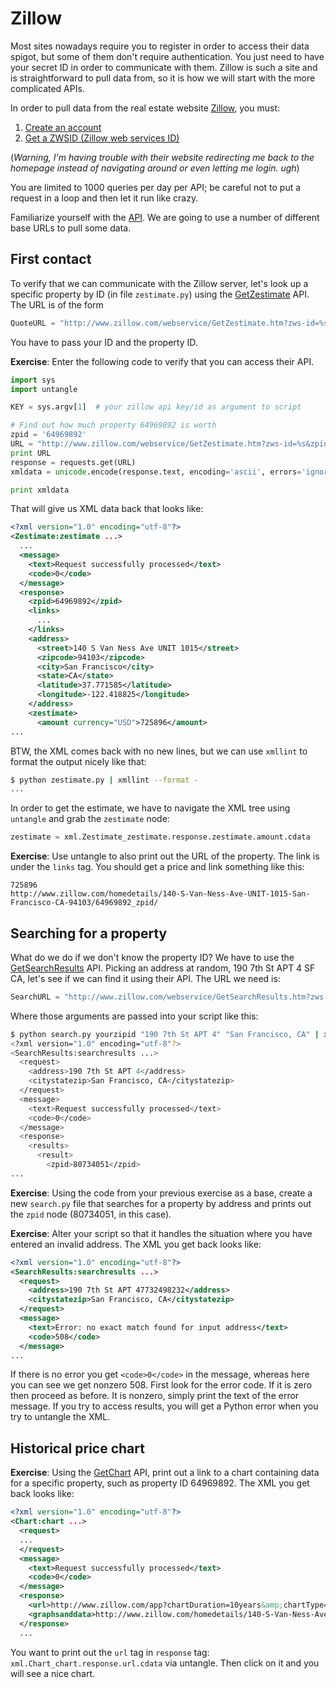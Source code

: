 # Zillow

Most sites nowadays require you to register in order to access their data spigot, but some of them don't require authentication. You just need to have your secret ID in order to communicate with them. Zillow is such a site and is straightforward to pull data from, so it is how we will start with the more complicated APIs.

In order to pull data from the real estate website [Zillow](http://www.zillow.com), you must:

1. [Create an account](https://www.zillow.com/user/Register.htm)
2. [Get a ZWSID (Zillow web services ID)](https://www.zillow.com/webservice/Registration.htm)

(*Warning, I'm having trouble with their website redirecting me back to the homepage instead of navigating around or even letting me login. ugh*)

You are limited to 1000 queries per day per API; be careful not to put a request in a loop and then let it run like crazy.

Familiarize yourself with the [API](http://www.zillow.com/howto/api/APIOverview.htm). We are going to use a number of different base URLs to pull some data.

## First contact

To verify that we can communicate with the Zillow server, let's look up a specific property by ID (in file `zestimate.py`) using the [GetZestimate](http://www.zillow.com/howto/api/GetZestimate.htm) API. The URL is of the form

```python
QuoteURL = "http://www.zillow.com/webservice/GetZestimate.htm?zws-id=%s&zpid=%s"
```

You have to pass your ID and the property ID.

**Exercise**: Enter the following code to verify that you can access their API.

```python
import sys
import untangle

KEY = sys.argv[1]  # your zillow api key/id as argument to script

# Find out how much property 64969892 is worth
zpid = '64969892'
URL = "http://www.zillow.com/webservice/GetZestimate.htm?zws-id=%s&zpid=%s" % (KEY,zpid)
print URL
response = requests.get(URL)
xmldata = unicode.encode(response.text, encoding='ascii', errors='ignore')

print xmldata
```

That will give us XML data back that looks like:

```xml
<?xml version="1.0" encoding="utf-8"?>
<Zestimate:zestimate ...>
  ...
  <message>
    <text>Request successfully processed</text>
    <code>0</code>
  </message>
  <response>
    <zpid>64969892</zpid>
    <links>
      ...
    </links>
    <address>
      <street>140 S Van Ness Ave UNIT 1015</street>
      <zipcode>94103</zipcode>
      <city>San Francisco</city>
      <state>CA</state>
      <latitude>37.771585</latitude>
      <longitude>-122.418825</longitude>
    </address>
    <zestimate>
      <amount currency="USD">725896</amount>
...      
```

BTW, the XML comes back with no new lines, but we can use `xmllint` to format the output nicely like that:

```bash
$ python zestimate.py | xmllint --format -
...
```

In order to get the estimate, we have to navigate the XML tree using `untangle` and grab the `zestimate` node:

```python
zestimate = xml.Zestimate_zestimate.response.zestimate.amount.cdata
```

**Exercise**: Use untangle to also print out the URL of the property. The link is under the `links` tag. You should get a price and link something like this:

```
725896
http://www.zillow.com/homedetails/140-S-Van-Ness-Ave-UNIT-1015-San-Francisco-CA-94103/64969892_zpid/
```

## Searching for a property

What do we do if we don't know the property ID? We have to use the [GetSearchResults](http://www.zillow.com/howto/api/GetSearchResults.htm) API.  Picking an address at random, 190 7th St APT 4 SF CA, let's see if we can find it using their API.  The URL we need is:

```python
SearchURL = "http://www.zillow.com/webservice/GetSearchResults.htm?zws-id=%s&address=%s&citystatezip=%s"
```

Where those arguments are passed into your script like this:

```bash
$ python search.py yourzipid "190 7th St APT 4" "San Francisco, CA" | xmllint --format -
<?xml version="1.0" encoding="utf-8"?>
<SearchResults:searchresults ...>
  <request>
    <address>190 7th St APT 4</address>
    <citystatezip>San Francisco, CA</citystatezip>
  </request>
  <message>
    <text>Request successfully processed</text>
    <code>0</code>
  </message>
  <response>
    <results>
      <result>
        <zpid>80734051</zpid>
...
```

**Exercise**: Using the code from your previous exercise as a base, create a new `search.py` file that searches for a property by address and prints out the `zpid` node (80734051, in this case).

**Exercise**: Alter your script so that it handles the situation where you have entered an invalid address. The XML you get back looks like:

```xml
<?xml version="1.0" encoding="utf-8"?>
<SearchResults:searchresults ...>
  <request>
    <address>190 7th St APT 47732498232</address>
    <citystatezip>San Francisco, CA</citystatezip>
  </request>
  <message>
    <text>Error: no exact match found for input address</text>
    <code>508</code>
  </message>
...
```

If there is no error you get `<code>0</code>` in the message, whereas here you can see we get nonzero 508.  First look for the error code. If it is zero then proceed as before. It is nonzero, simply print the text of the error message. If you try to access results, you will get a Python error when you try to untangle the XML.

## Historical price chart

**Exercise**: Using the [GetChart](http://www.zillow.com/howto/api/GetChart.htm) API, print out a link to a chart containing data for a specific property, such as property ID 64969892. The XML you get back looks like:

```xml
<?xml version="1.0" encoding="utf-8"?>
<Chart:chart ...>
  <request>
  ...
  </request>
  <message>
    <text>Request successfully processed</text>
    <code>0</code>
  </message>
  <response>
    <url>http://www.zillow.com/app?chartDuration=10years&amp;chartType=partner&amp;height=250&amp;page=webservice%2FGetChart&amp;service=chart&amp;showPercent=true&amp;width=500&amp;zpid=64969892</url>
    <graphsanddata>http://www.zillow.com/homedetails/140-S-Van-Ness-Ave-UNIT-1015-San-Francisco-CA-94103/64969892_zpid/#charts-and-data</graphsanddata>
  </response>
  ...
```

You want to print out the `url` tag in `response` tag: `xml.Chart_chart.response.url.cdata` via untangle. Then click on it and you will see a nice chart.
